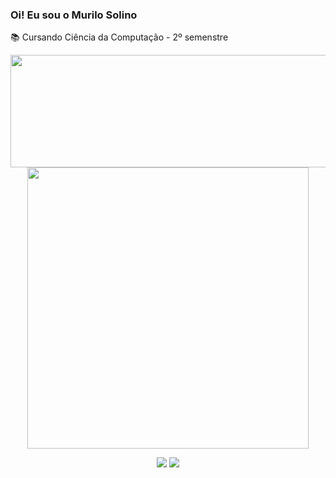 ### Oi! Eu sou o Murilo Solino

📚 Cursando Ciência da Computação - 2º semenstre <br>

<div align="center">
  <a href="https://github.com/murilosolino">
  <img height="180em" src="https://github-readme-stats.vercel.app/api?username=murilosolino&show_icons=true&theme=tokyonight&include_all_commits=true&count_private=true"/ width ="600px"> 
     <a href="https://github.com/anuraghazra/github-readme-stats">
  <img align="center" src="https://github-readme-stats.vercel.app/api/top-langs/?username=murilosolino&show_icons=true&layout=compact&theme=dark" / width ="450px">
</a> 
</p>
    
    
</div>
  
<div>
  <center>
    <a href = "mailto:murilo.solino@outlook.com"><img src=https://img.shields.io/badge/Microsoft_Outlook-0078D4?style=for-the-badge&logo=microsoftoutlook&logoColor=white target="_blank"></a>
  <a href="https://www.linkedin.com/in/murilo-solino-312960236" target="_blank"><img src="https://img.shields.io/badge/-LinkedIn-%230077B5?style=for-the-badge&logo=linkedin&logoColor=white" target="_blank"></a> 
        
  </center>
    
</div>
